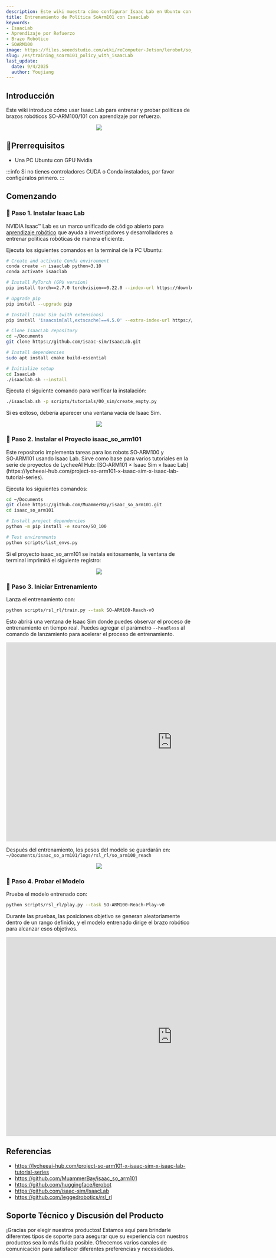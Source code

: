 ```yaml
---
description: Este wiki muestra cómo configurar Isaac Lab en Ubuntu con GPU Nvidia para entrenar políticas de aprendizaje por refuerzo para los brazos robóticos SO-ARM100/101.
title: Entrenamiento de Política SoArm101 con IsaacLab
keywords:
- IsaacLab
- Aprendizaje por Refuerzo
- Brazo Robótico
- SOARM100
image: https://files.seeedstudio.com/wiki/reComputer-Jetson/lerobot/so_arm_100.webp
slug: /es/training_soarm101_policy_with_isaacLab
last_update:
  date: 9/4/2025
  author: Youjiang
---
```


## Introducción
Este wiki introduce cómo usar Isaac Lab para entrenar y probar políticas de brazos robóticos SO-ARM100/101 con aprendizaje por refuerzo.

<div align="center">
    <img width={900} 
    src="https://files.seeedstudio.com/wiki/reComputer-Jetson/isaaclab_rl/cube_play.gif" />
</div>

## 📌Prerrequisitos
- Una PC Ubuntu con GPU Nvidia

:::info
Si no tienes controladores CUDA o Conda instalados, por favor configúralos primero.
:::

## Comenzando

### 🚀 Paso 1. Instalar Isaac Lab
NVIDIA Isaac™ Lab es un marco unificado de código abierto para [aprendizaje robótico](https://www.nvidia.com/en-us/glossary/robot-learning/) que ayuda a investigadores y desarrolladores a entrenar políticas robóticas de manera eficiente.

Ejecuta los siguientes comandos en la terminal de la PC Ubuntu:

```bash
# Create and activate Conda environment
conda create -n isaaclab python=3.10
conda activate isaaclab

# Install PyTorch (GPU version)
pip install torch==2.7.0 torchvision==0.22.0 --index-url https://download.pytorch.org/whl/cu128

# Upgrade pip
pip install --upgrade pip

# Install Isaac Sim (with extensions)
pip install 'isaacsim[all,extscache]==4.5.0' --extra-index-url https://pypi.nvidia.com

# Clone IsaacLab repository
cd ~/Documents
git clone https://github.com/isaac-sim/IsaacLab.git

# Install dependencies
sudo apt install cmake build-essential

# Initialize setup
cd IsaacLab
./isaaclab.sh --install
```

Ejecuta el siguiente comando para verificar la instalación:

```bash
./isaaclab.sh -p scripts/tutorials/00_sim/create_empty.py
```

Si es exitoso, debería aparecer una ventana vacía de Isaac Sim.


<div align="center">
    <img width={900} 
    src="https://files.seeedstudio.com/wiki/reComputer-Jetson/isaaclab_rl/create_empty.png" />
</div>


### 🤖 Paso 2. Instalar el Proyecto isaac_so_arm101

<div style={{ textAlign: 'justify' }}>
    Este repositorio implementa tareas para los robots SO‑ARM100 y SO‑ARM101 usando Isaac Lab. Sirve como base para varios tutoriales en la serie de proyectos de LycheeAI Hub: [SO‑ARM101 × Isaac Sim × Isaac Lab](https://lycheeai-hub.com/project-so-arm101-x-isaac-sim-x-isaac-lab-tutorial-series).
</div>

Ejecuta los siguientes comandos:

```bash
cd ~/Documents
git clone https://github.com/MuammerBay/isaac_so_arm101.git
cd isaac_so_arm101

# Install project dependencies
python -m pip install -e source/SO_100

# Test environments
python scripts/list_envs.py
```

Si el proyecto isaac_so_arm101 se instala exitosamente, la ventana de terminal imprimirá el siguiente registro:

<div align="center">
    <img width={900} 
    src="https://files.seeedstudio.com/wiki/reComputer-Jetson/isaaclab_rl/install.png" />
</div>

### 🎯 Paso 3. Iniciar Entrenamiento

Lanza el entrenamiento con:

```bash
python scripts/rsl_rl/train.py --task SO-ARM100-Reach-v0
```

Esto abrirá una ventana de Isaac Sim donde puedes observar el proceso de entrenamiento en tiempo real. Puedes agregar el parámetro `--headless` al comando de lanzamiento para acelerar el proceso de entrenamiento.

<div class="video-container">
    <iframe width="900" height="540" src="https://www.youtube.com/embed/J9JpmeXeKKE" title="Training SoArm100 with IsaacLab" frameborder="0" allow="accelerometer; autoplay; clipboard-write; encrypted-media; gyroscope; picture-in-picture; web-share" referrerpolicy="strict-origin-when-cross-origin" allowfullscreen></iframe>
</div>

Después del entrenamiento, los pesos del modelo se guardarán en: 
`~/Documents/isaac_so_arm101/logs/rsl_rl/so_arm100_reach`

<div align="center">
    <img width={900} 
    src="https://files.seeedstudio.com/wiki/reComputer-Jetson/isaaclab_rl/models.png" />
</div>

### 🧪 Paso 4. Probar el Modelo

Prueba el modelo entrenado con:

```bash
python scripts/rsl_rl/play.py --task SO-ARM100-Reach-Play-v0
```

Durante las pruebas, las posiciones objetivo se generan aleatoriamente dentro de un rango definido, y el modelo entrenado dirige el brazo robótico para alcanzar esos objetivos.

<div class="video-container">
    <iframe width="900" height="540" src="https://www.youtube.com/embed/9BOOWKCyhXk" title="Test SoArm100 with IsaacLab" frameborder="0" allow="accelerometer; autoplay; clipboard-write; encrypted-media; gyroscope; picture-in-picture; web-share" referrerpolicy="strict-origin-when-cross-origin" allowfullscreen></iframe>
</div>

## Referencias

- https://lycheeai-hub.com/project-so-arm101-x-isaac-sim-x-isaac-lab-tutorial-series
- https://github.com/MuammerBay/isaac_so_arm101
- https://github.com/huggingface/lerobot
- https://github.com/isaac-sim/IsaacLab
- https://github.com/leggedrobotics/rsl_rl

## Soporte Técnico y Discusión del Producto

¡Gracias por elegir nuestros productos! Estamos aquí para brindarle diferentes tipos de soporte para asegurar que su experiencia con nuestros productos sea lo más fluida posible. Ofrecemos varios canales de comunicación para satisfacer diferentes preferencias y necesidades.

<div class="button_tech_support_container">
<a href="https://forum.seeedstudio.com/" class="button_forum"></a> 
<a href="https://www.seeedstudio.com/contacts" class="button_email"></a>
</div>

<div class="button_tech_support_container">
<a href="https://discord.gg/eWkprNDMU7" class="button_discord"></a> 
<a href="https://github.com/Seeed-Studio/wiki-documents/discussions/69" class="button_discussion"></a>
</div>